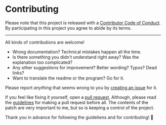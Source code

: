 # Contributing

Please note that this project is released with a
[Contributor Code of Conduct](CODE_OF_CONDUCT.md). By participating in this
project you agree to abide by its terms.

---

All kinds of contributions are welcome!

- Wrong documentation? Technical mistakes happen all the time.
- Is there something you didn't understand right away? Was the explanation too
  complicated?
- Any other suggestions for improvement? Better wording? Typos? Dead links?
- Want to translate the readme or the program? Go for it.

Please report _anything_ that seems wrong to you by
[creating an issue](https://github.com/AsleyR/lispa/issues/new) for it.

If you feel like fixing it yourself, open a
[pull request](https://help.github.com/categories/collaborating-with-issues-and-pull-requests). Although, please read the [guidelines](PULL_REQUEST_TEMPLATE.md) for making a pull request before all. The contents of the patch are very important to me, but so is keeping a control of the project. 

Thank you in advance for following the guideliens and for contributing! 🎉
